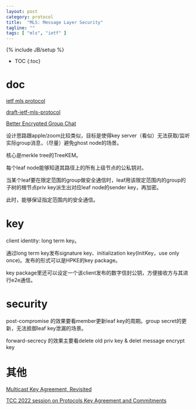 ```yaml
---
layout: post
category: protocol
title:  "MLS: Message Layer Security"
tagline: ""
tags: [ "mls", "ietf" ] 
---
```

{% include JB/setup %}

* TOC
{:toc}

# doc

[ietf mls protocol](https://datatracker.ietf.org/doc/draft-ietf-mls-protocol/)

[draft-ietf-mls-protocol](https://www.ietf.org/proceedings/105/slides/slides-105-mls-sessa-mls-protocol-00-01)

[Better Encrypted Group Chat](https://blog.trailofbits.com/2019/08/06/better-encrypted-group-chat/)


设计思路跟apple/zoom比较类似，目标是使得key server（看似）无法获取/监听实际group消息，（尽量）避免ghost node的场景。

核心是merkle tree的TreeKEM。

每个leaf node能够知道其路径上的所有上级节点的公私钥对。

当某个leaf要在限定范围的group做安全通信时，leaf用该限定范围内的group的子树的根节点priv key派生出对应leaf node的sender key，再加密。

此时，能够保证指定范围内的安全通信。

# key

client identity: long term key。

通过long term key发布signature key、initialization key(InitKey，use only once)。发布的形式可以是HPKE的key package。

key package里还可以设定一个该client发布的数字信封公钥，方便接收方与其进行e2e通信。

# security

post-compromise 的效果要看member更新leaf key的周期。group secret的更新，无法抵御leaf key泄漏的场景。

forward-secrecy 的效果主要看delete old priv key & delet message encrypt key

# 其他

[Multicast Key Agreement, Revisited](https://www.youtube.com/watch?v=ySdNHvlDwFI)

[TCC 2022 session on Protocols Key Agreement and Commitments](https://www.youtube.com/watch?v=qXnELNvSDlM)
